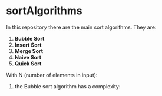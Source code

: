 # sortAlgorithms

In this repository there are the main sort algorithms. They are:
  1) __Bubble Sort__
  2) __Insert Sort__
  3) __Merge Sort__
  4) __Naive Sort__
  5) __Quick Sort__
  
With N (number of elements in input):
  1. the Bubble sort algorithm has a complexity:
  
 
